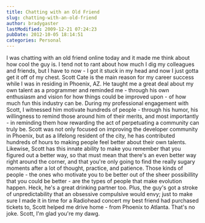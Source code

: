 ```yaml
---
title: Chatting with an Old Friend
slug: chatting-with-an-old-friend
author: bradygaster
lastModified: 2009-12-21 07:24:23
pubDate: 2012-10-05 18:14:51
categories: Personal
---
```


I was chatting with an old friend online today and it made me think about how cool the guy is. I tend not to rant about how much I dig my colleagues and friends, but I have to now - I got it stuck in my head and now I just gotta get it off of my chest.
Scott Cate is the main reason for my career success while I was in residing in Phoenix, AZ. He taught me a great deal about my own talent as a programmer and reminded me - through his own enthusiasm and vision for how things could be improved upon - of
how much fun this industry can be. During my professional engagement with Scott, I witnessed him motivate hundreds of people - through his humor, his willingness to remind those around him of their merits, and most importantly - in reminding them how
rewarding the act of perpetuating a community can truly be. Scott was not only focused on improving the developer community in Phoenix, but as a lifelong resident of the city, he has contributed hundreds of hours to making people feel better about their
own talents. Likewise, Scott has this innate ability to make you remember that you figured out a better way, so that must mean that there&apos;s an even better way  right around the corner, and that you&apos;re only going to
find the really sugary moments after a lot of thought, practice, and patience. Those kinds of people - the ones who motivate you to be better out of the sheer possibillity that you could be better  - are the types
of people that make evolution happen. Heck, he&apos;s a great drinking partner too. Plus, the guy&apos;s got a stroke of unpredictability that an obsessive compulsive would envy; just to make sure I made it in time for a Radiohead concert my best friend had purchased
tickets to, Scott helped me drive home - from Phoenix to Atlanta.  That&apos;s no joke. Scott, I&apos;m glad you&apos;re my dawg.
